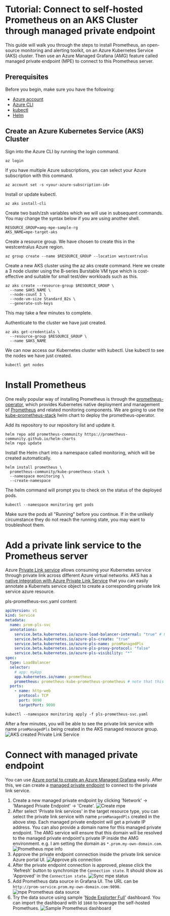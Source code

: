 # Tutorial: Connect to self-hosted Prometheus on an AKS Cluster through managed private endpoint

This guide will walk you through the steps to install Prometheus, an open-source monitoring and alerting toolkit, on an Azure Kubernetes Service (AKS) cluster. Then use an Azure Managed Grafana (AMG) feature called managed private endpoint (MPE) to connect to this Prometheus server.

## Prerequisites

Before you begin, make sure you have the following:

- [Azure account](https://azure.microsoft.com/en-us/free)
- [Azure CLI](https://learn.microsoft.com/en-us/cli/azure/install-azure-cli?view=azure-cli-latest)
- [kubectl](https://kubernetes.io/docs/tasks/tools/)
- [Helm](https://helm.sh/docs/intro/install/)

## Create an Azure Kubernetes Service (AKS) Cluster

Sign into the Azure CLI by running the login command.
```
az login
```

If you have multiple Azure subscriptions, you can select your Azure subscription with this command.
```
az account set -s <your-azure-subscription-id>
```

Install or update kubectl.
```
az aks install-cli
```

Create two bash/zsh variables which we will use in subsequent commands. You may change the syntax below if you are using another shell.
```
RESOURCE_GROUP=amg-mpe-sample-rg
AKS_NAME=mpe-target-aks
```

Create a resource group. We have chosen to create this in the westcentralus Azure region.
```
az group create --name $RESOURCE_GROUP --location westcentralus
```

Create a new AKS cluster using the az aks create command. Here we create a 3 node cluster using the B-series Burstable VM type which is cost-effective and suitable for small test/dev workloads such as this.
```
az aks create --resource-group $RESOURCE_GROUP \
  --name $AKS_NAME \
  --node-count 3 \
  --node-vm-size Standard_B2s \
  --generate-ssh-keys
```
This may take a few minutes to complete.

Authenticate to the cluster we have just created.
```
az aks get-credentials \
  --resource-group $RESOURCE_GROUP \
  --name $AKS_NAME
```
We can now access our Kubernetes cluster with kubectl. Use kubectl to see the nodes we have just created.

```
kubectl get nodes
```


# Install Prometheus
 

One really popular way of installing Prometheus is through the [prometheus-operator](https://prometheus-operator.dev/), which provides Kubernetes native deployment and management of [Prometheus](https://prometheus.io/) and related monitoring components. We are going to use the [kube-prometheus-stack](https://github.com/prometheus-community/helm-charts/tree/main/charts/kube-prometheus-stack) helm chart to deploy the prometheus-operator.

 

Add its repository to our repository list and update it.
```
helm repo add prometheus-community https://prometheus-community.github.io/helm-charts
helm repo update
```

Install the Helm chart into a namespace called monitoring, which will be created automatically.
```
helm install prometheus \
  prometheus-community/kube-prometheus-stack \
  --namespace monitoring \
  --create-namespace
```

The helm command will prompt you to check on the status of the deployed pods.
```
kubectl --namespace monitoring get pods
```

Make sure the pods all "Running" before you continue. If in the unlikely circumstance they do not reach the running state, you may want to troubleshoot them.

# Add a private link service to the Prometheus server
Azure [Private Link service](https://learn.microsoft.com/en-us/azure/private-link/private-link-service-overview) allows consuming your Kubernetes service through private link across different Azure virtual networks. AKS has a [native integration with Azure Private Link Service](https://cloud-provider-azure.sigs.k8s.io/topics/pls-integration/) that you can easily annotate a Kubernets service object to create a corresponding private link service azure resource.

pls-prometheus-svc.yaml content:
```yaml
apiVersion: v1
kind: Service
metadata:
  name: prom-pls-svc
  annotations:
    service.beta.kubernetes.io/azure-load-balancer-internal: "true" # Use an internal LB with PLS
    service.beta.kubernetes.io/azure-pls-create: "true"
    service.beta.kubernetes.io/azure-pls-name: promManagedPls
    service.beta.kubernetes.io/azure-pls-proxy-protocol: "false"
    service.beta.kubernetes.io/azure-pls-visibility: "*"
spec:
  type: LoadBalancer
  selector:
    # app: myApp
    app.kubernetes.io/name: prometheus
    prometheus: prometheus-kube-prometheus-prometheus # note that this is related to the release name
  ports:
    - name: http-web
      protocol: TCP
      port: 9090
      targetPort: 9090
```

```
kubectl --namespace monitoring apply -f pls-prometheus-svc.yaml
```

After a few minutes, you will be able to see the private link service with name `promManagedPls` being created in the AKS managed resource group.
![AKS created Private Link Service](media/managed-private-endpoint/pls-prometheus.png)

# Connect with managed private endpoint
You can use [Azure portal to create an Azure Managed Grafana](https://learn.microsoft.com/en-us/azure/managed-grafana/quickstart-managed-grafana-portal) easily. After this, we can create a [managed private endpoint](https://learn.microsoft.com/en-us/azure/managed-grafana/how-to-connect-to-data-source-privately) to connect to the private link service.
1. Create a new managed private endpoint by clicking 'Network' -> 'Managed Private Endpoint' -> 'Create'.
![Create mpe](media/managed-private-endpoint/create-mpe.png)
2. After select 'Private link services' in the target resource type, you can select the private link service with name `promManagedPls` created in the above step. Each managed private endpoint will get a private IP address. You can also provide a domain name for this managed private endpoint. The AMG service will ensure that this domain will be resolved to the managed private endpoint's private IP inside the AMG environment. e.g. I am setting the domain as `*.prom.my-own-domain.com`.
![Prometheus mpe info](media/managed-private-endpoint/pls-mpe-create-info.png)
3. Approve the private endpoint connection inside the private link service Azure portal UI.
![Approve pls connection](media/managed-private-endpoint/pls-approve-connection.png)
4. After the private endpoint connection is approved, please click the 'Refresh' button to synchronize the `Connection state`. It should show as 'Approved' in the `Connection state`.
![Sync mpe status](media/managed-private-endpoint/mpe-sync.png)
5. Add Prometheus data source in Grafana UI. The URL can be `http://prom-service.prom.my-own-domain.com:9090`.
![mpe Prometheus data source](media/managed-private-endpoint/mpe-prom-datasource.png)
6. Try the data source using sample '[Node Explorter Full](https://grafana.com/grafana/dashboards/1860-node-exporter-full/)' dashboard. You can import the dashboard with Id `1860` to leverage the self-hosted Promethues.
![Sample Prometheus dashboard](media/managed-private-endpoint/prom-sample-dashboard-1860.png)